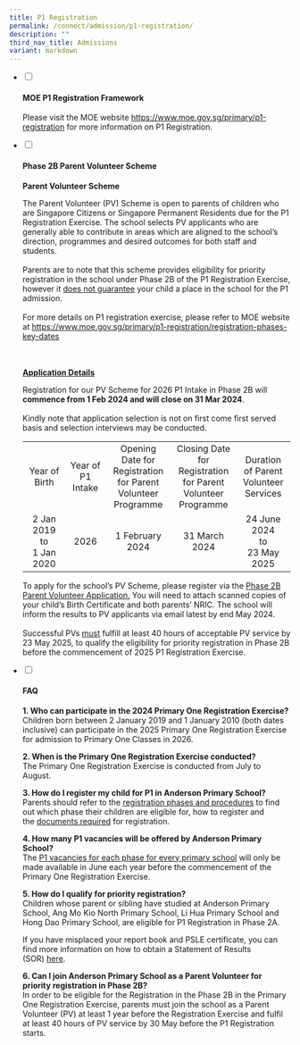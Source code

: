 ```yaml
---
title: P1 Registration
permalink: /connect/admission/p1-registration/
description: ""
third_nav_title: Admissions
variant: markdown
---
```

<ul class="jekyllcodex_accordion">
<li><input id="accordion1" type="checkbox"> <label for="accordion1"><h4><strong> MOE P1 Registration Framework</strong></h4></label>
<div>
	<p>Please visit the MOE website&nbsp;<a href="https://www.moe.gov.sg/primary/p1-registration" target="_blank" rel="noopener">https://www.moe.gov.sg/primary/p1-registration</a>&nbsp;for more information on P1 Registration.</p>
	
<ul class="jekyllcodex_accordion">
</ul></div></li><li><input id="accordion2" type="checkbox"><label for="accordion2"><h4><strong>Phase 2B Parent Volunteer Scheme</strong></h4></label>
<div>
<p><strong>Parent Volunteer Scheme</strong></p>
<p> The Parent Volunteer (PV) Scheme is open to parents of children who are Singapore Citizens or Singapore Permanent Residents due for the P1 Registration Exercise. The school selects PV applicants who are generally able to contribute in areas which are aligned to the school’s direction, programmes and desired outcomes for both staff and students.
<br><br>
Parents are to note that this scheme provides eligibility for priority registration in the school under Phase 2B of the P1 Registration Exercise, however it <u>does not guarantee</u> your child a place in the school for the P1 admission. 
<br><br>
For more details on P1 registration exercise, please refer to MOE website at <a href="https://www.moe.gov.sg/primary/p1-registration/registration-phases-key-dates" target="_blank" rel="noopener">https://www.moe.gov.sg/primary/p1-registration/registration-phases-key-dates</a>
</p>
<br><br>	
<strong><u>Application Details</u></strong>
	
<p>Registration for our PV Scheme for 2026 P1 Intake in Phase 2B will <strong>commence from 1 Feb 2024 and will close on 31 Mar 2024</strong>. 
<br><br>
Kindly note that application selection is not on first come first served basis and selection interviews may be conducted.
</p>
<table>
<tbody>
<tr>
<td style="text-align: center;" width="181">Year of Birth</td>
<td style="text-align: center;" width="109">Year of P1 Intake</td>
<td style="text-align: center;" width="181">Opening Date for Registration for Parent Volunteer Programme</td>
<td style="text-align: center;" width="156">Closing Date for Registration for Parent Volunteer Programme</td>
<td style="text-align: center;" width="144">Duration of Parent Volunteer Services</td>
</tr>
<tr>
<td style="text-align: center;" width="181">2 Jan 2019 
<br>to<br> 1 Jan 2020
</td>
<td style="text-align: center;" width="109">2026</td>
<td style="text-align: center;" width="181">1 February  2024</td>
<td style="text-align: center;" width="156">31 March 2024</td>
<td style="text-align: center;" width="144">24 June 2024<br>to<br>23 May 2025</td>
</tr></tbody>
</table>
<p>
To apply for the school’s PV Scheme, please register via the <a href="https://form.gov.sg/5ff2c4a4a00f7c00114a79ba" target="_blank" rel="noopener">Phase 2B Parent Volunteer Application.</a> You will need to attach scanned copies of your child’s Birth Certificate and both parents’ NRIC. The school will inform the results to PV applicants via email latest by end May 2024.
<br><br>
	Successful PVs <u>must</u> fulfill at least 40 hours of acceptable PV service by 23 May 2025, to qualify the eligibility for priority registration in Phase 2B before the commencement of 2025 P1 Registration Exercise. 
</p>

<ul class="jekyllcodex_accordion">
</ul></div></li><li><input id="accordion3" type="checkbox"> <label for="accordion3"><h4><strong>FAQ</strong></h4></label>
<div>
<p><strong>1. Who can participate in the 2024 Primary One Registration Exercise?<br></strong>Children born between 2 January 2019 and 1 January 2010 (both dates inclusive) can participate in the 2025 Primary One Registration Exercise for admission to Primary One Classes in 2026.</p>
<p><strong>2. When is the Primary One Registration Exercise conducted?<br></strong>The Primary One Registration Exercise is conducted from July to August.</p>
<p><strong>3. How do I register my child for P1 in Anderson Primary School?<br></strong>Parents should refer to the&nbsp;<a href="https://www.moe.gov.sg/primary/p1-registration/registration-phases-key-dates" target="_blank" rel="noopener">registration phases and procedures</a>&nbsp;to find out which phase their children are eligible for, how to register and the&nbsp;<a href="https://www.moe.gov.sg/primary/p1-registration/how-to-register" target="_blank" rel="noopener">documents required</a>&nbsp;for registration.</p>

<p><strong>4. How many P1 vacancies will be offered by Anderson Primary School?<br></strong>The&nbsp;<a href="https://www.moe.gov.sg/primary/p1-registration/vacancies-and-balloting" target="_blank" rel="noopener">P1 vacancies for each phase for every primary school</a>&nbsp;will only be made available in June each year before the commencement of the Primary One Registration Exercise.</p>
<p><strong>5. How do I qualify for priority registration?<br></strong>Children whose parent or sibling have studied at Anderson Primary School, Ang Mo Kio North Primary School, Li Hua Primary School and Hong Dao Primary School, are eligible for P1 Registration in Phase 2A.</p>
<p>If you have misplaced your report book and PSLE certificate, you can find more information on how to obtain a Statement of Results (SOR)&nbsp;<a href="https://www.seab.gov.sg/home/services/statements-of-results" target="_blank" rel="noopener">here</a>.</p>
<p><strong>6. Can I join Anderson Primary School as a Parent Volunteer for priority registration in Phase 2B?<br></strong>In order to be eligible for the Registration in the Phase 2B in the Primary One Registration Exercise, parents must join the school as a Parent Volunteer (PV) at least 1 year before the Registration Exercise and fulfil at least 40 hours of PV service by 30 May before the P1 Registration starts.</p>
</div>
</li>
</ul>
